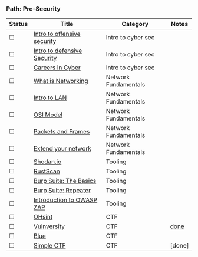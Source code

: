 ### Path: Pre-Security

| Status | Title                                                                    | Category            | Notes           |
| ---    | ---                                                                      | ---                 | ---             |
| ☐  | [Intro to offensive security](https://tryhackme.com/room/introtooffensivesecurity)      | Intro to cyber sec               |   
| ☐  | [Intro to defensive Security](https://tryhackme.com/room/defensivesecurity)             | Intro to cyber sec             |                                          |
| ☐  | [Careers in Cyber](https://tryhackme.com/jr/careersincyber)                             | Intro to cyber sec              |                                          |
| ☐  | [What is Networking](https://tryhackme.com/jr/whatisnetworking)                         | Network Fundamentals               |                                          |
| ☐  | [Intro to LAN](https://tryhackme.com/jr/introtolan)                                     | Network Fundamentals               |                                          |
| ☐  | [OSI Model]([https://tryhackme.com/room/googledorking](https://tryhackme.com/jr/osimodelzi))        | Network Fundamentals               |                                          |
| ☐  | [Packets and Frames](https://tryhackme.com/jr/packetsframes)                   | Network Fundamentals               |                                          |
| ☐  | [Extend your network](https://tryhackme.com/jr/extendingyournetwork)             | Network Fundamentals               |                                          ||
| ☐  | [Shodan.io](https://tryhackme.com/room/shodan)                                | Tooling             |     |
| ☐  | [RustScan](https://tryhackme.com/room/rustscan)                               | Tooling             | |
| ☐  | [Burp Suite: The Basics](https://tryhackme.com/room/burpsuitebasics)          | Tooling             | |
| ☐      | [Burp Suite: Repeater](https://tryhackme.com/room/burpsuiterepeater)          | Tooling             |                                          |
| ☐      | [Introduction to OWASP ZAP](https://tryhackme.com/room/learnowaspzap)         | Tooling             |                                          |
| ☐      | [OHsint](https://tryhackme.com/room/ohsint)                                   | CTF                 |                                          |
| ☐      | [Vulnversity](https://tryhackme.com/room/vulnversity)                         | CTF                 | [done](write-ups/level2/Vulnversity)     |
| ☐      | [Blue](https://tryhackme.com/room/blue)                                       | CTF                 |                                          |
| ☐      | [Simple CTF](https://tryhackme.com/room/easyctf)                              | CTF                 | [done]
